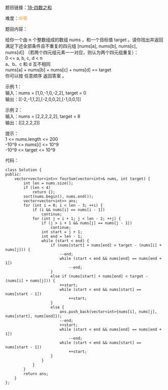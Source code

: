 题目链接：[18-四数之和](https://leetcode-cn.com/problems/4sum/)

难度：<font color="Orange">中等</font>

题目内容：

给你一个由 n 个整数组成的数组 nums ，和一个目标值 target 。请你找出并返回满足下述全部条件且不重复的四元组 \[nums[a], nums[b], nums[c], nums[d]] （若两个四元组元素一一对应，则认为两个四元组重复）：<br>
0 <= a, b, c, d < n<br>
a、b、c 和 d 互不相同<br>
nums[a] + nums[b] + nums[c] + nums[d] == target<br>
你可以按 任意顺序 返回答案 。

示例 1：<br>
输入：nums = [1,0,-1,0,-2,2], target = 0<br>
输出：\[[-2,-1,1,2],[-2,0,0,2],[-1,0,0,1]]

示例 2：<br>
输入：nums = [2,2,2,2,2], target = 8<br>
输出：\[[2,2,2,2]]

提示：<br>
1 <= nums.length <= 200<br>
-10^9 <= nums[i] <= 10^9<br>
-10^9 <= target <= 10^9


代码：
```
class Solution {
public:
    vector<vector<int>> fourSum(vector<int>& nums, int target) {
        int len = nums.size();
        if (len < 4)
            return {};
        sort(nums.begin(), nums.end());
        vector<vector<int>> ans;
        for (int i = 0; i < len - 3; ++i) {
            if (i && nums[i] == nums[i - 1])
                continue;
            for (int j = i + 1; j < len - 2; ++j) {
                if (j > i + 1 && nums[j] == nums[j - 1])
                    continue;
                int start = j + 1;
                int end = len - 1;
                while (start < end) {
                    if (nums[start] + nums[end] > target - (nums[i] + nums[j])) {
                        --end;
                        while (start < end && nums[end] == nums[end + 1])
                            --end;
                    }
                    else if (nums[start] + nums[end] < target - (nums[i] + nums[j])) {
                        ++start;
                        while (start < end && nums[start] == nums[start - 1])
                            ++start;
                    }
                    else {
                        ans.push_back(vector<int>{nums[i], nums[j], nums[start], nums[end]});
                        --end;
                        ++start;
                        while (start < end && nums[end] == nums[end + 1])
                            --end;
                        while (start < end && nums[start] == nums[start - 1])
                            ++start;
                    }
                }
            }
        }
        return ans;
    }
};
```